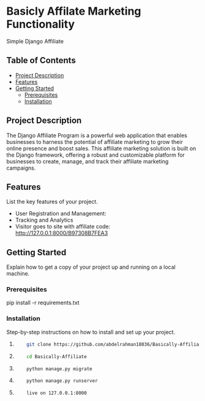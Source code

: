 # Basicly Affilate Marketing Functionality

Simple Django Affiliate 

## Table of Contents

- [Project Description](#project-description)
- [Features](#features)
- [Getting Started](#getting-started)
  - [Prerequisites](#prerequisites)
  - [Installation](#installation)


## Project Description

The Django Affiliate Program is a powerful web application that enables businesses to harness the potential of affiliate marketing to grow their online presence and boost sales. This affiliate marketing solution is built on the Django framework, offering a robust and customizable platform for businesses to create, manage, and track their affiliate marketing campaigns.

## Features

List the key features of your project.

- User Registration and Management:
- Tracking and Analytics
- Visitor goes to site with affiliate code:
    http://127.0.0.1:8000/B97308B7FEA3


## Getting Started

Explain how to get a copy of your project up and running on a local machine.

### Prerequisites

pip install -r requirements.txt

### Installation

Step-by-step instructions on how to install and set up your project.

 
1.  ```bash
        git clone https://github.com/abdelrahman18036/Basically-Affiliate.git

2.  ```bash
        cd Basically-Affiliate

3.  ```bash
        python manage.py migrate

4.  ```bash
        python manage.py runserver

5.  ```bash
        live on 127.0.0.1:8000
